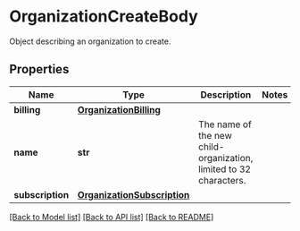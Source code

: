 # OrganizationCreateBody

Object describing an organization to create.
## Properties
Name | Type | Description | Notes
------------ | ------------- | ------------- | -------------
**billing** | [**OrganizationBilling**](OrganizationBilling.md) |  | 
**name** | **str** | The name of the new child-organization, limited to 32 characters. | 
**subscription** | [**OrganizationSubscription**](OrganizationSubscription.md) |  | 

[[Back to Model list]](README.md#documentation-for-models) [[Back to API list]](README.md#documentation-for-api-endpoints) [[Back to README]](README.md)


